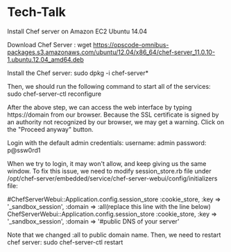 # Tech-Talk
Install Chef server on Amazon EC2 Ubuntu 14.04

Download Chef Server :
wget https://opscode-omnibus-packages.s3.amazonaws.com/ubuntu/12.04/x86_64/chef-server_11.0.10-1.ubuntu.12.04_amd64.deb

Install the Chef server:
sudo dpkg -i chef-server*

Then, we should run the following command to start all of the services:
sudo chef-server-ctl reconfigure

After the above step, we can access the web interface by typing https://domain from our browser. Because the SSL certificate is signed by an authority not recognized by our browser, we may get a warning. Click on the "Proceed anyway" button.

Login with the default admin credentials:
username: admin
password: p@ssw0rd1

When we try to login, it may won't allow, and keep giving us the same window. To fix this issue, we need to modify session_store.rb file under
/opt/chef-server/embedded/service/chef-server-webui/config/initializers file:

#ChefServerWebui::Application.config.session_store :cookie_store, :key => '_sandbox_session', :domain => :all(replace this line with the line below)
ChefServerWebui::Application.config.session_store :cookie_store, :key => '_sandbox_session', :domain => '#public DNS of your server'

Note that we changed :all to public domain name.
Then, we need to restart chef server:
sudo chef-server-ctl restart
